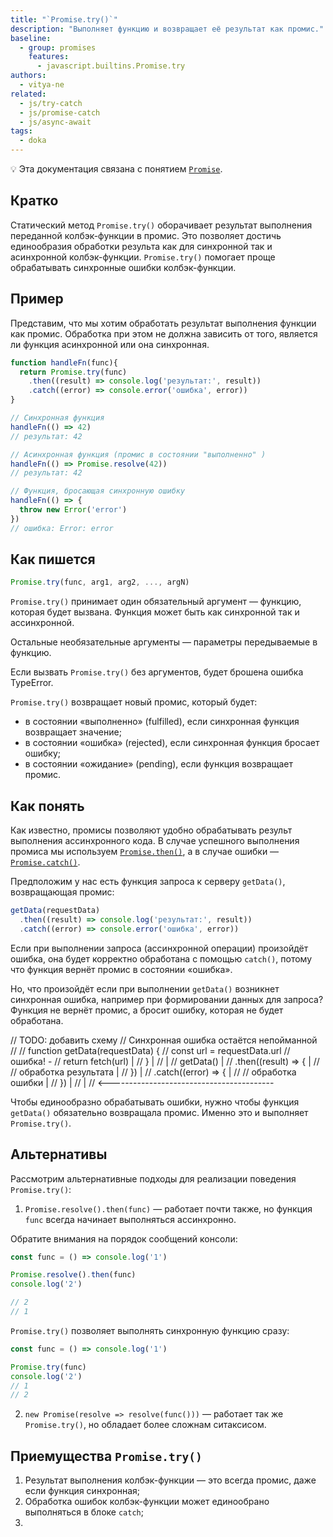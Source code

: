 ```yaml
---
title: "`Promise.try()`"
description: "Выполняет функцию и возвращает её результат как промис."
baseline:
  - group: promises
    features:
      - javascript.builtins.Promise.try
authors:
  - vitya-ne
related:
  - js/try-catch
  - js/promise-catch
  - js/async-await
tags:
  - doka
---
```


<aside>

💡 Эта документация связана с понятием [`Promise`](/js/promise/).

</aside>

## Кратко

Статический метод `Promise.try()` оборачивает результат выполнения переданной колбэк-функции в промис.
Это позволяет достичь единообразия обработки результа как для синхронной так и асинхронной колбэк-функции.
`Promise.try()` помогает проще обрабатывать синхронные ошибки колбэк-функции.

## Пример

Представим, что мы хотим обработать результат выполнения функции как промис. Обработка при этом не должна зависить от того, является ли функция асинхронной или она синхронная.

```js
function handleFn(func){
  return Promise.try(func)
    .then((result) => console.log('результат:', result))
    .catch((error) => console.error('ошибка', error))
}

// Синхронная функция
handleFn(() => 42)
// результат: 42

// Асинхронная функция (промис в состоянии "выполненно" )
handleFn(() => Promise.resolve(42))
// результат: 42

// Функция, бросающая синхронную ошибку
handleFn(() => {
  throw new Error('error')
})
// ошибка: Error: error
```

## Как пишется

```js
Promise.try(func, arg1, arg2, ..., argN)
```
`Promise.try()` принимает один обязательный аргумент — функцию, которая будет вызвана. Функция может быть как синхронной так и ассинхронной.

Остальные необязательные аргументы — параметры передываемые в функцию.

Если вызвать `Promise.try()` без аргументов, будет брошена ошибка TypeError.

`Promise.try()` возвращает новый промис, который будет:
- в состоянии «выполненно» (fulfilled), если синхронная функция возвращает значение;
- в состоянии «ошибка» (rejected), если синхронная функция бросает ошибку;
- в состоянии «ожидание» (pending), если функция возвращает промис.

## Как понять

Как известно, промисы позволяют удобно обрабатывать результ выполнения ассинхронного кода. В случае успешного выполнения промиса мы используем [`Promise.then()`](/js/promise-then/), а в случае ошибки — [`Promise.catch()`](/js/promise-catch/).

Предположим у нас есть функция запроса к серверу `getData()`, возвращающая промис:

```js
getData(requestData)
  .then((result) => console.log('результат:', result))
  .catch((error) => console.error('ошибка', error))
```
Если при выполнении запроса (ассинхронной операции) произойдёт ошибка, она будет корректно обработана c помощью `catch()`, потому что функция вернёт промис в состоянии «ошибка».

Но, что произойдёт если при выполнении `getData()` возникнет синхронная ошибка, например при формировании данных для запроса? Функция не вернёт промис, а бросит ошибку, которая не будет обработана.

// TODO: добавить схему
// Синхронная ошибка остаётся непойманной
//
//   function getData(requestData) {
//     const url = requestData.url // ошибка! -
//     return fetch(url)                       |
//   }                                         |
//                                             |
//   getData()                                 |
//   .then((result) => {                       |
//     // обработка результата                 |
//   })                                        |
//   .catch((error) => {                       |
//     // обработка ошибки                     |
//   })                                        |
//                                             |
//   <-----------------------------------------

Чтобы единообразно обрабатывать ошибки, нужно чтобы функция `getData()` обязательно возвращала промис. Именно это и выполняет `Promise.try()`.

## Альтернативы

Рассмотрим альтернативные подходы для реализации поведения `Promise.try()`:

1. `Promise.resolve().then(func)` — работает почти также, но функция `func` всегда начинает выполняться ассинхронно.

Обратите внимания на порядок сообщений консоли:
```js
const func = () => console.log('1')

Promise.resolve().then(func)
console.log('2')

// 2
// 1
```

`Promise.try()` позволяет выполнять синхронную функцию сразу:
```js
const func = () => console.log('1')

Promise.try(func)
console.log('2')
// 1
// 2
```

2. `new Promise(resolve => resolve(func()))` — работает так же `Promise.try()`, но обладает более сложнам ситаксисом.

## Приемущества `Promise.try()`

1. Результат выполнения колбэк-функции — это всегда промис, даже если функция синхронная;
1. Обработка ошибок колбэк-функции может единообрано выполняться в блоке `catch`;
2.





